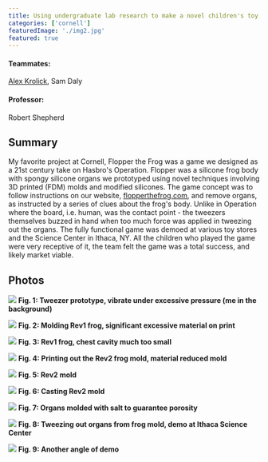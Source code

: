 ```yaml
---
title: Using undergraduate lab research to make a novel children's toy, Flopper the Frog
categories: ['cornell']
featuredImage: './img2.jpg'
featured: true
---
```

#### Teammates:
[Alex Krolick](https://alexkrolick.com/), Sam Daly

#### Professor:
Robert Shepherd

## Summary

My favorite project at Cornell, Flopper the Frog was a game we designed as a 21st century take on Hasbro's Operation. Flopper was a silicone frog body with spongy silicone organs we prototyped using novel techniques involving 3D printed (FDM) molds and modified silicones. The game concept was to follow instructions on our website, [flopperthefrog.com](http://flopperthefrog.com/), and remove organs, as instructed by a series of clues about the frog's body. Unlike in Operation where the board, i.e. human, was the contact point - the tweezers themselves buzzed in hand when too much force was applied in tweezing out the organs.  The fully functional game was demoed at various toy stores and the Science Center in Ithaca, NY. All the children who played the game were very receptive of it, the team felt the game was a total success, and likely market viable.

## Photos
![](img1.jpg)
**Fig. 1: Tweezer prototype, vibrate under excessive pressure (me in the background)**

![](img2.jpg)
**Fig. 2: Molding Rev1 frog, significant excessive material on print**

![](img3.jpg)
**Fig. 3: Rev1 frog, chest cavity much too small**

![](img4.jpg)
**Fig. 4: Printing out the Rev2 frog mold, material reduced mold**

![](img5.jpg)
**Fig. 5: Rev2 mold**

![](img6.jpg)
**Fig. 6: Casting Rev2 mold**

![](img9.jpg)
**Fig. 7: Organs molded with salt to guarantee porosity**

![](img7.jpg)
**Fig. 8: Tweezing out organs from frog mold, demo at Ithaca Science Center**

![](img8.jpg)
**Fig. 9: Another angle of demo**
